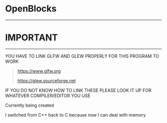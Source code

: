 # OpenBlocks
----------------------------
# IMPORTANT
----------------------------
YOU HAVE TO LINK GLFW AND GLEW PROPERLY FOR THIS PROGRAM TO WORK


>https://www.glfw.org
>
>https://glew.sourceforge.net


IF YOU DO NOT KNOW HOW TO LINK THESE PLEASE LOOK IT UP FOR WHATEVER COMPILER/EDITOR YOU USE



Currently being created

I switched from C++ back to C because now I can deal with memory
